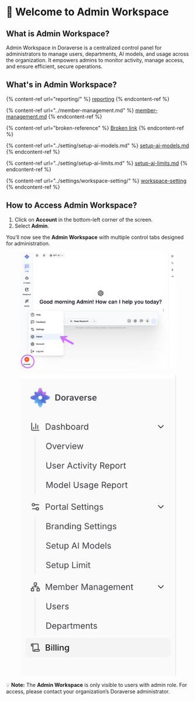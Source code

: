 # 🚪 Welcome to Admin Workspace

## What is Admin Workspace?

Admin Workspace in Doraverse is a centralized control panel for administrators to manage users, departments, AI models, and usage across the organization. It empowers admins to monitor activity, manage access, and ensure efficient, secure operations.

## What's in Admin Workspace?

{% content-ref url="reporting/" %}
[reporting](reporting/)
{% endcontent-ref %}

{% content-ref url="../member-management.md" %}
[member-management.md](../member-management.md)
{% endcontent-ref %}

{% content-ref url="broken-reference" %}
[Broken link](broken-reference)
{% endcontent-ref %}

{% content-ref url="../setting/setup-ai-models.md" %}
[setup-ai-models.md](../setting/setup-ai-models.md)
{% endcontent-ref %}

{% content-ref url="../setting/setup-ai-limits.md" %}
[setup-ai-limits.md](../setting/setup-ai-limits.md)
{% endcontent-ref %}

{% content-ref url="../settings/workspace-setting/" %}
[workspace-setting](../settings/workspace-setting/)
{% endcontent-ref %}

## How to Access Admin Workspace?

1. Click on **Account** in the bottom-left corner of the screen.
2. Select **Admin**.&#x20;

You’ll now see the **Admin Workspace** with multiple control tabs designed for administration.

<figure><img src="../.gitbook/assets/Admin.png" alt=""><figcaption></figcaption></figure>

<figure><img src="../.gitbook/assets/Admin_2.png" alt=""><figcaption></figcaption></figure>

💡 **Note:** The **Admin Workspace** is only visible to users with admin role. For access, please contact your organization’s Doraverse administrator.

